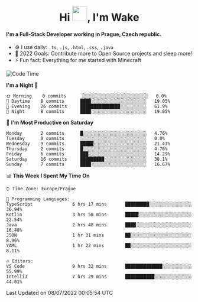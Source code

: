 <h1 align="center">Hi <img src="https://raw.githubusercontent.com/MrWakeCZ/MrWakeCZ/master/Hi.gif" width="40px" />, I'm Wake</h1>

#### I'm a Full-Stack Developer working in Prague, Czech republic.
- ⚙️ I use daily: `.ts`, `.js`, `.html`, `.css`, `.java`
- 🥅 2022 Goals: Contribute more to Open Source projects and sleep more!
- ⚡ Fun fact: Everything for me started with Minecraft

<!--START_SECTION:waka-->
![Code Time](http://img.shields.io/badge/Code%20Time-0%20secs-blue)

**I'm a Night 🦉** 

```text
🌞 Morning    0 commits      ░░░░░░░░░░░░░░░░░░░░░░░░░   0.0% 
🌆 Daytime    8 commits      ████░░░░░░░░░░░░░░░░░░░░░   19.05% 
🌃 Evening    26 commits     ███████████████░░░░░░░░░░   61.9% 
🌙 Night      8 commits      ████░░░░░░░░░░░░░░░░░░░░░   19.05%

```
📅 **I'm Most Productive on Saturday** 

```text
Monday       2 commits      █░░░░░░░░░░░░░░░░░░░░░░░░   4.76% 
Tuesday      0 commits      ░░░░░░░░░░░░░░░░░░░░░░░░░   0.0% 
Wednesday    9 commits      █████░░░░░░░░░░░░░░░░░░░░   21.43% 
Thursday     2 commits      █░░░░░░░░░░░░░░░░░░░░░░░░   4.76% 
Friday       6 commits      ███░░░░░░░░░░░░░░░░░░░░░░   14.29% 
Saturday     16 commits     █████████░░░░░░░░░░░░░░░░   38.1% 
Sunday       7 commits      ████░░░░░░░░░░░░░░░░░░░░░   16.67%

```


📊 **This Week I Spent My Time On** 

```text
⌚︎ Time Zone: Europe/Prague

💬 Programming Languages: 
TypeScript               6 hrs 17 mins       █████████░░░░░░░░░░░░░░░░   36.94% 
Kotlin                   3 hrs 50 mins       █████░░░░░░░░░░░░░░░░░░░░   22.54% 
Java                     2 hrs 48 mins       ████░░░░░░░░░░░░░░░░░░░░░   16.48% 
JSON                     1 hr 31 mins        ██░░░░░░░░░░░░░░░░░░░░░░░   8.96% 
YAML                     1 hr 22 mins        ██░░░░░░░░░░░░░░░░░░░░░░░   8.11%

🔥 Editors: 
VS Code                  9 hrs 32 mins       ██████████████░░░░░░░░░░░   55.99% 
IntelliJ                 7 hrs 29 mins       ███████████░░░░░░░░░░░░░░   44.01%

```


 Last Updated on 08/07/2022 00:05:54 UTC
<!--END_SECTION:waka-->
